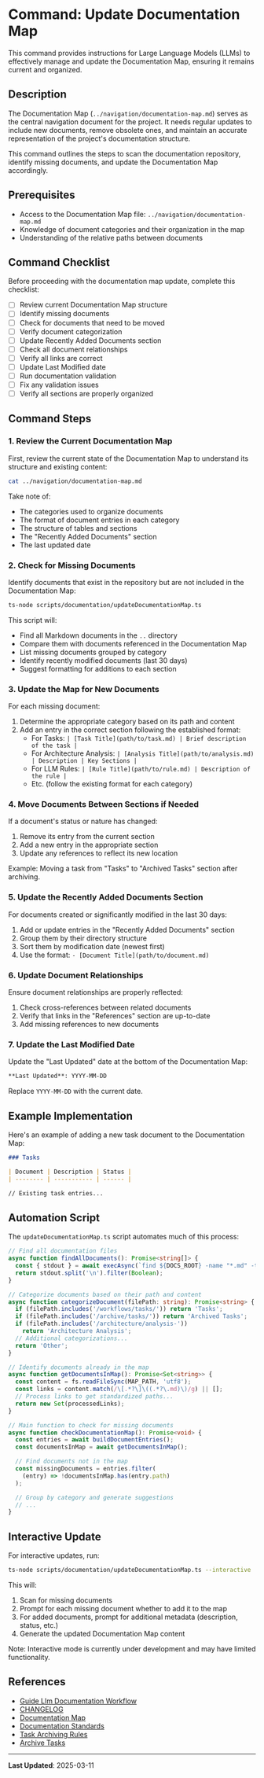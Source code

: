 # Command: Update Documentation Map

This command provides instructions for Large Language Models (LLMs) to effectively manage and update the Documentation Map, ensuring it remains current and organized.

## Description

The Documentation Map (`../navigation/documentation-map.md`) serves as the central navigation document for the project. It needs regular updates to include new documents, remove obsolete ones, and maintain an accurate representation of the project's documentation structure.

This command outlines the steps to scan the documentation repository, identify missing documents, and update the Documentation Map accordingly.

## Prerequisites

- Access to the Documentation Map file: `../navigation/documentation-map.md`
- Knowledge of document categories and their organization in the map
- Understanding of the relative paths between documents

## Command Checklist

Before proceeding with the documentation map update, complete this checklist:

- [ ] Review current Documentation Map structure
- [ ] Identify missing documents
- [ ] Check for documents that need to be moved
- [ ] Verify document categorization
- [ ] Update Recently Added Documents section
- [ ] Check all document relationships
- [ ] Verify all links are correct
- [ ] Update Last Modified date
- [ ] Run documentation validation
- [ ] Fix any validation issues
- [ ] Verify all sections are properly organized

## Command Steps

### 1. Review the Current Documentation Map

First, review the current state of the Documentation Map to understand its structure and existing content:

```bash
cat ../navigation/documentation-map.md
```

Take note of:

- The categories used to organize documents
- The format of document entries in each category
- The structure of tables and sections
- The "Recently Added Documents" section
- The last updated date

### 2. Check for Missing Documents

Identify documents that exist in the repository but are not included in the Documentation Map:

```bash
ts-node scripts/documentation/updateDocumentationMap.ts
```

This script will:

- Find all Markdown documents in the `..` directory
- Compare them with documents referenced in the Documentation Map
- List missing documents grouped by category
- Identify recently modified documents (last 30 days)
- Suggest formatting for additions to each section

### 3. Update the Map for New Documents

For each missing document:

1. Determine the appropriate category based on its path and content
2. Add an entry in the correct section following the established format:
   - For Tasks: `| [Task Title](path/to/task.md) | Brief description of the task |`
   - For Architecture Analysis: `| [Analysis Title](path/to/analysis.md) | Description | Key Sections |`
   - For LLM Rules: `| [Rule Title](path/to/rule.md) | Description of the rule |`
   - Etc. (follow the existing format for each category)

### 4. Move Documents Between Sections if Needed

If a document's status or nature has changed:

1. Remove its entry from the current section
2. Add a new entry in the appropriate section
3. Update any references to reflect its new location

Example: Moving a task from "Tasks" to "Archived Tasks" section after archiving.

### 5. Update the Recently Added Documents Section

For documents created or significantly modified in the last 30 days:

1. Add or update entries in the "Recently Added Documents" section
2. Group them by their directory structure
3. Sort them by modification date (newest first)
4. Use the format: `- [Document Title](path/to/document.md)`

### 6. Update Document Relationships

Ensure document relationships are properly reflected:

1. Check cross-references between related documents
2. Verify that links in the "References" section are up-to-date
3. Add missing references to new documents

### 7. Update the Last Modified Date

Update the "Last Updated" date at the bottom of the Documentation Map:

```markdown
**Last Updated**: YYYY-MM-DD
```

Replace `YYYY-MM-DD` with the current date.

## Example Implementation

Here's an example of adding a new task document to the Documentation Map:

```markdown
### Tasks

| Document | Description | Status |
| -------- | ----------- | ------ |

// Existing task entries...
```

## Automation Script

The `updateDocumentationMap.ts` script automates much of this process:

```typescript
// Find all documentation files
async function findAllDocuments(): Promise<string[]> {
  const { stdout } = await execAsync(`find ${DOCS_ROOT} -name "*.md" -type f`);
  return stdout.split('\n').filter(Boolean);
}

// Categorize documents based on their path and content
async function categorizeDocument(filePath: string): Promise<string> {
  if (filePath.includes('/workflows/tasks/')) return 'Tasks';
  if (filePath.includes('/archive/tasks/')) return 'Archived Tasks';
  if (filePath.includes('/architecture/analysis-'))
    return 'Architecture Analysis';
  // Additional categorizations...
  return 'Other';
}

// Identify documents already in the map
async function getDocumentsInMap(): Promise<Set<string>> {
  const content = fs.readFileSync(MAP_PATH, 'utf8');
  const links = content.match(/\[.*?\]\((.*?\.md)\)/g) || [];
  // Process links to get standardized paths...
  return new Set(processedLinks);
}

// Main function to check for missing documents
async function checkDocumentationMap(): Promise<void> {
  const entries = await buildDocumentEntries();
  const documentsInMap = await getDocumentsInMap();

  // Find documents not in the map
  const missingDocuments = entries.filter(
    (entry) => !documentsInMap.has(entry.path)
  );

  // Group by category and generate suggestions
  // ...
}
```

## Interactive Update

For interactive updates, run:

```bash
ts-node scripts/documentation/updateDocumentationMap.ts --interactive
```

This will:

1. Scan for missing documents
2. Prompt for each missing document whether to add it to the map
3. For added documents, prompt for additional metadata (description, status, etc.)
4. Generate the updated Documentation Map content

Note: Interactive mode is currently under development and may have limited functionality.

## References

- [Guide Llm Documentation Workflow](../guides/guide-llm-documentation-workflow.md)
- [CHANGELOG](../CHANGELOG.md)
- [Documentation Map](../navigation/documentation-map.md)
- [Documentation Standards](../navigation/documentation-standards.md)
- [Task Archiving Rules](../rules/task-archiving-rules.md)
- [Archive Tasks](./archive-tasks.md)

---

**Last Updated**: 2025-03-11
